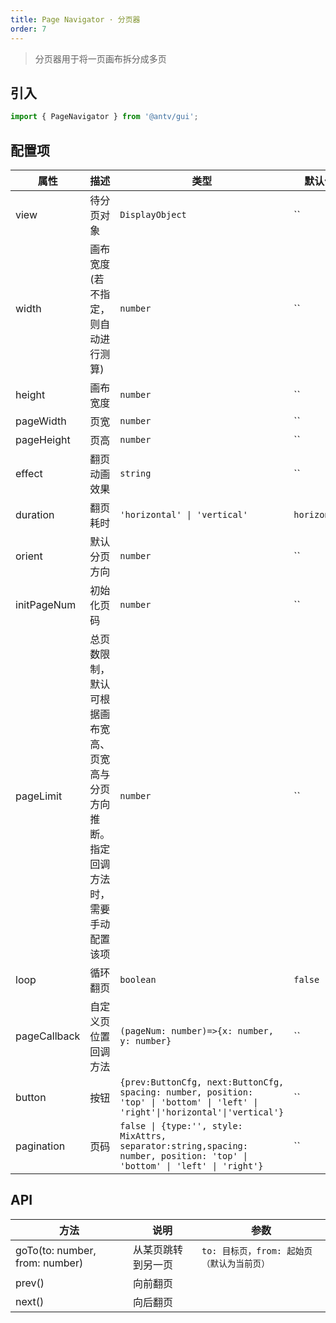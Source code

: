 ```yaml
---
title: Page Navigator · 分页器
order: 7
---
```


> 分页器用于将一页画布拆分成多页

## 引入

```ts
import { PageNavigator } from '@antv/gui';
```

## 配置项

| **属性**     | **描述**                                                                               | **类型**                                                                                                                                   | **默认值**   |
| ------------ | -------------------------------------------------------------------------------------- | ------------------------------------------------------------------------------------------------------------------------------------------ | ------------ |
| view         | 待分页对象                                                                             | <code>DisplayObject</code>                                                                                                                 | ``           |
| width        | 画布宽度(若不指定，则自动进行测算)                                                     | <code>number</code>                                                                                                                        | ``           |
| height       | 画布宽度                                                                               | <code>number<code>                                                                                                                         | ``           |
| pageWidth    | 页宽                                                                                   | <code>number<code>                                                                                                                         | ``           |
| pageHeight   | 页高                                                                                   | <code>number<code>                                                                                                                         | ``           |
| effect       | 翻页动画效果                                                                           | <code>string<code>                                                                                                                         | ``           |
| duration     | 翻页耗时                                                                               | <code>'horizontal' \| 'vertical'<code>                                                                                                     | `horizontal` |
| orient       | 默认分页方向                                                                           | <code>number</code>                                                                                                                        | ``           |
| initPageNum  | 初始化页码                                                                             | <code>number</code>                                                                                                                        | ``           |
| pageLimit    | 总页数限制，默认可根据画布宽高、页宽高与分页方向推断。指定回调方法时，需要手动配置该项 | <code>number<code>                                                                                                                         | ``           |
| loop         | 循环翻页                                                                               | <code>boolean<code>                                                                                                                        | `false`      |
| pageCallback | 自定义页位置回调方法                                                                   | <code>(pageNum: number)=>{x: number, y: number}<code>                                                                                      | ``           |
| button       | 按钮                                                                                   | <code>{prev:ButtonCfg, next:ButtonCfg, spacing: number, position: 'top' \| 'bottom' \| 'left' \| 'right'\|'horizontal'\|'vertical'}</code> | ``           |
| pagination   | 页码                                                                                   | <code>false \| {type:'', style: MixAttrs, separator:string,spacing: number, position: 'top' \| 'bottom' \| 'left' \| 'right'}<code>        | ``           |

## API

| **方法**                       | **说明**           | **参数**                                              |
| ------------------------------ | ------------------ | ----------------------------------------------------- |
| goTo(to: number, from: number) | 从某页跳转到另一页 | <code>to: 目标页，from: 起始页（默认为当前页）</code> |
| prev()                         | 向前翻页           | <code></code>                                         |
| next()                         | 向后翻页           | <code></code>                                         |

